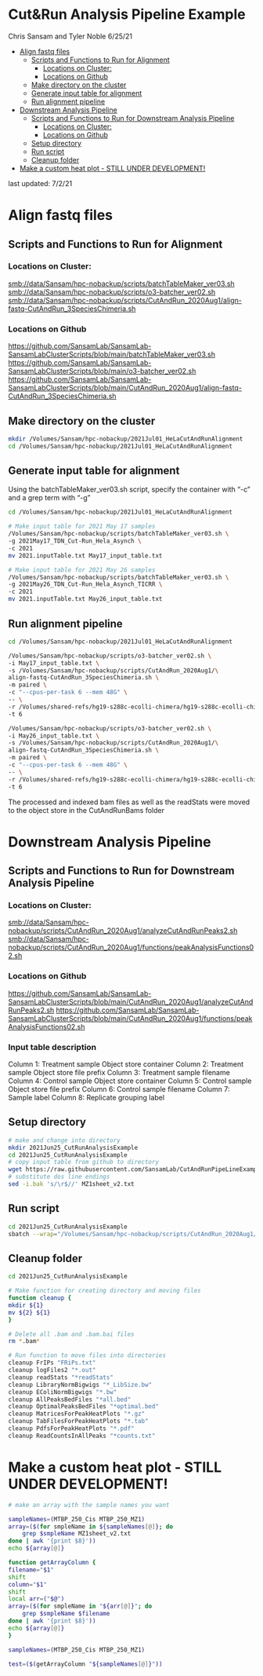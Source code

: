 Cut\&Run Analysis Pipeline Example
================
Chris Sansam and Tyler Noble
6/25/21

  - [Align fastq files](#align-fastq-files)
      - [Scripts and Functions to Run for
        Alignment](#scripts-and-functions-to-run-for-alignment)
          - [Locations on Cluster:](#locations-on-cluster)
          - [Locations on Github](#locations-on-github)
      - [Make directory on the cluster](#make-directory-on-the-cluster)
      - [Generate input table for
        alignment](#generate-input-table-for-alignment)
      - [Run alignment pipeline](#run-alignment-pipeline)
  - [Downstream Analysis Pipeline](#downstream-analysis-pipeline)
      - [Scripts and Functions to Run for Downstream Analysis
        Pipeline](#scripts-and-functions-to-run-for-downstream-analysis-pipeline)
          - [Locations on Cluster:](#locations-on-cluster-1)
          - [Locations on Github](#locations-on-github-1)
      - [Setup directory](#setup-directory)
      - [Run script](#run-script)
      - [Cleanup folder](#cleanup-folder)
  - [Make a custom heat plot - STILL UNDER
    DEVELOPMENT\!](#make-a-custom-heat-plot---still-under-development)

last updated: 7/2/21

# Align fastq files

## Scripts and Functions to Run for Alignment

### Locations on Cluster:

<smb://data/Sansam/hpc-nobackup/scripts/batchTableMaker_ver03.sh>
<smb://data/Sansam/hpc-nobackup/scripts/o3-batcher_ver02.sh>
<smb://data/Sansam/hpc-nobackup/scripts/CutAndRun_2020Aug1/align-fastq-CutAndRun_3SpeciesChimeria.sh>

### Locations on Github

<https://github.com/SansamLab/SansamLab-SansamLabClusterScripts/blob/main/batchTableMaker_ver03.sh>
<https://github.com/SansamLab/SansamLab-SansamLabClusterScripts/blob/main/o3-batcher_ver02.sh>
<https://github.com/SansamLab/SansamLab-SansamLabClusterScripts/blob/main/CutAndRun_2020Aug1/align-fastq-CutAndRun_3SpeciesChimeria.sh>

## Make directory on the cluster

``` bash
mkdir /Volumes/Sansam/hpc-nobackup/2021Jul01_HeLaCutAndRunAlignment
cd /Volumes/Sansam/hpc-nobackup/2021Jul01_HeLaCutAndRunAlignment
```

## Generate input table for alignment

Using the batchTableMaker\_ver03.sh script, specify the container with
“-c” and a grep term with “-g”

``` bash
cd /Volumes/Sansam/hpc-nobackup/2021Jul01_HeLaCutAndRunAlignment

# Make input table for 2021 May 17 samples
/Volumes/Sansam/hpc-nobackup/scripts/batchTableMaker_ver03.sh \
-g 2021May17_TDN_Cut-Run_Hela_Asynch \
-c 2021
mv 2021.inputTable.txt May17_input_table.txt

# Make input table for 2021 May 26 samples
/Volumes/Sansam/hpc-nobackup/scripts/batchTableMaker_ver03.sh \
-g 2021May26_TDN_Cut-Run_Hela_Asynch_TICRR \
-c 2021
mv 2021.inputTable.txt May26_input_table.txt
```

## Run alignment pipeline

``` bash
cd /Volumes/Sansam/hpc-nobackup/2021Jul01_HeLaCutAndRunAlignment

/Volumes/Sansam/hpc-nobackup/scripts/o3-batcher_ver02.sh \
-i May17_input_table.txt \
-s /Volumes/Sansam/hpc-nobackup/scripts/CutAndRun_2020Aug1/\
align-fastq-CutAndRun_3SpeciesChimeria.sh \
-m paired \
-c "--cpus-per-task 6 --mem 48G" \
-- \
-r /Volumes/shared-refs/hg19-s288c-ecolli-chimera/hg19-s288c-ecolli-chimera \
-t 6

/Volumes/Sansam/hpc-nobackup/scripts/o3-batcher_ver02.sh \
-i May26_input_table.txt \
-s /Volumes/Sansam/hpc-nobackup/scripts/CutAndRun_2020Aug1/\
align-fastq-CutAndRun_3SpeciesChimeria.sh \
-m paired \
-c "--cpus-per-task 6 --mem 48G" \
-- \
-r /Volumes/shared-refs/hg19-s288c-ecolli-chimera/hg19-s288c-ecolli-chimera \
-t 6
```

The processed and indexed bam files as well as the readStats were moved
to the object store in the CutAndRunBams folder

# Downstream Analysis Pipeline

## Scripts and Functions to Run for Downstream Analysis Pipeline

### Locations on Cluster:

<smb://data/Sansam/hpc-nobackup/scripts/CutAndRun_2020Aug1/analyzeCutAndRunPeaks2.sh>
<smb://data/Sansam/hpc-nobackup/scripts/CutAndRun_2020Aug1/functions/peakAnalysisFunctions02.sh>

### Locations on Github

<https://github.com/SansamLab/SansamLab-SansamLabClusterScripts/blob/main/CutAndRun_2020Aug1/analyzeCutAndRunPeaks2.sh>
<https://github.com/SansamLab/SansamLab-SansamLabClusterScripts/blob/main/CutAndRun_2020Aug1/functions/peakAnalysisFunctions02.sh>

### Input table description
Column 1:  Treatment sample Object store container
Column 2:  Treatment sample Object store file prefix
Column 3:  Treatment sample filename
Column 4:  Control sample Object store container
Column 5:  Control sample Object store file prefix
Column 6:  Control sample filename
Column 7:  Sample label
Column 8:  Replicate grouping label

## Setup directory

``` bash
# make and change into directory
mkdir 2021Jun25_CutRunAnalysisExample
cd 2021Jun25_CutRunAnalysisExample
# copy input table from github to directory
wget https://raw.githubusercontent.com/SansamLab/CutAndRunPipeLineExample/main/MZ1sheet_v2.txt
# substitute dos line endings
sed -i.bak 's/\r$//' MZ1sheet_v2.txt
```

## Run script

``` bash
cd 2021Jun25_CutRunAnalysisExample
sbatch --wrap="/Volumes/Sansam/hpc-nobackup/scripts/CutAndRun_2020Aug1/analyzeCutAndRunPeaks2.sh MZ1sheet_v2.txt"
```

## Cleanup folder

``` bash
cd 2021Jun25_CutRunAnalysisExample

# Make function for creating directory and moving files
function cleanup {
mkdir ${1}
mv ${2} ${1}
}

# Delete all .bam and .bam.bai files
rm *.bam*

# Run function to move files into directories
cleanup FrIPs "FRiPs.txt"
cleanup logFiles2 "*.out"
cleanup readStats "*readStats"
cleanup LibraryNormBigwigs "*_LibSize.bw"
cleanup EColiNormBigwigs "*.bw"
cleanup AllPeaksBedFiles "*all.bed"
cleanup OptimalPeaksBedFiles "*optimal.bed"
cleanup MatricesForPeakHeatPlots "*.gz"
cleanup TabFilesForPeakHeatPlots "*.tab"
cleanup PdfsForPeakHeatPlots "*.pdf"
cleanup ReadCountsInAllPeaks "*counts.txt"
```

# Make a custom heat plot - STILL UNDER DEVELOPMENT\!

``` bash
# make an array with the sample names you want

sampleNames=(MTBP_250_Cis MTBP_250_MZ1)
array=($(for smpleName in ${sampleNames[@]}; do
    grep $smpleName MZ1sheet_v2.txt
done | awk '{print $8}'))
echo ${array[@]}

function getArrayColumn {
filename="$1"
shift
column="$1"
shift
local arr=("$@")
array=($(for smpleName in "${arr[@]}"; do
    grep $smpleName $filename
done | awk '{print $8}'))
echo ${array[@]}
}

sampleNames=(MTBP_250_Cis MTBP_250_MZ1)

test=($(getArrayColumn "${sampleNames[@]}"))
```
